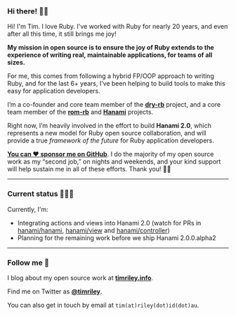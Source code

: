 ### Hi there! 👋🏼

Hi! I'm Tim. I love Ruby. I've worked with Ruby for nearly 20 years, and even after all this time, it still brings me joy!

**My mission in open source is to ensure the joy of Ruby extends to the experience of writing real, maintainable applications, for teams of all sizes.**

For me, this comes from following a hybrid FP/OOP approach to writing Ruby, and for the last 6+ years, I’ve  been helping to build tools to make this easy for application developers.

I’m a co-founder and core team member of the [**dry-rb**](https://dry-rb.org) project, and a core team member of the [**rom-rb**](https://rom-rb.org) and [**Hanami**](https://hanamirb.org) projects.

Right now, I’m heavily involved in the effort to build **Hanami 2.0**, which represents a new model for Ruby open source collaboration, and will provide a true  _framework of the future_ for Ruby application developers.

[**You can ❤️ sponsor me on GitHub**](https://github.com/sponsors/timriley). I do the majority of my open source work as my “second job,” on nights and weekends, and your kind support will help sustain me in all of these efforts. Thank you! 🙏🏼

---

### Current status 👨🏻‍💻

Currently, I'm:

- Integrating actions and views into Hanami 2.0 (watch for PRs in [hanami/hanami](https://github.com/hanami/hanami), [hanami/view](https://github.com/hanami/view) and [hanami/controller](https://github.com/hanami/controller))
- Planning for the remaining work before we ship Hanami 2.0.0.alpha2

---

### Follow me 🔗

I blog about my open source work at [**timriley.info**](https://timriley.info).

Find me on Twitter as [**@timriley**](https://twitter.com/timriley).

You can also get in touch by email at `tim(at)riley(dot)id(dot)au`.

<!--
**timriley/timriley** is a ✨ _special_ ✨ repository because its `README.md` (this file) appears on your GitHub profile.

Here are some ideas to get you started:

- 🔭 I’m currently working on ...
- 🌱 I’m currently learning ...
- 👯 I’m looking to collaborate on ...
- 🤔 I’m looking for help with ...
- 💬 Ask me about ...
- 📫 How to reach me: ...
- 😄 Pronouns: ...
- ⚡ Fun fact: ...
-->
